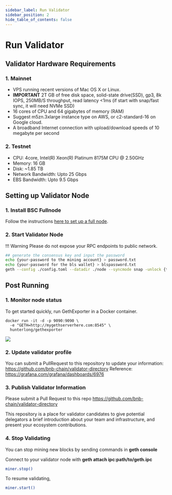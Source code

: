 ```yaml
---
sidebar_label: Run Validator
sidebar_position: 2
hide_table_of_contents: false
---
```

# Run Validator

## Validator Hardware Requirements

### 1. Mainnet
- VPS running recent versions of Mac OS X or Linux.
- **IMPORTANT** 2T GB of free disk space, solid-state drive(SSD), gp3, 8k IOPS, 250MB/S throughput, read latency <1ms (if start with snap/fast sync, it will need NVMe SSD)
- 16 cores of CPU and 64 gigabytes of memory (RAM)
- Suggest m5zn.3xlarge instance type on AWS, or c2-standard-16 on Google cloud.
- A broadband Internet connection with upload/download speeds of 10 megabyte per second

### 2. Testnet
- CPU: 4core, Intel(R) Xeon(R) Platinum 8175M CPU @ 2.50GHz
- Memory: 16 GB
- Disk: ~1.85 TB
- Network Bandwidth: Upto 25 Gbps
- EBS Bandwidth: Upto 9.5 Gbps

## Setting up Validator Node

### 1. Install BSC Fullnode

Follow the instructions [here to set up a full node](fullnode.md).

### 2. Start Validator Node

!!! Warning
	Please do not expose your RPC endpoints to public network.

```bash
## generate the consensus key and input the password
echo {your-password to the mining account} > password.txt
echo {your-password for the bls wallet} > blspassword.txt
geth --config ./config.toml --datadir ./node --syncmode snap -unlock {the address of your mining account} --password password.txt --blspassword blspassword.txt --mine --vote --allow-insecure-unlock --cache 18000
```

## Post Running

### 1. Monitor node status

To get started quickly, run GethExporter in a Docker container.

```
docker run -it -d -p 9090:9090 \
  -e "GETH=http://mygethserverhere.com:8545" \
  hunterlong/gethexporter
```

![](https://grafana.com/api/dashboards/6976/images/4471/image)

### 2. Update validator profile

You can submit a PullRequest to this repository to update your information: <https://github.com/bnb-chain/validator-directory>
Reference: <https://grafana.com/grafana/dashboards/6976>


### 3. Publish Validator Information

Please submit a Pull Request to this repo <https://github.com/bnb-chain/validator-directory>

This repository is a place for validator candidates to give potential delegators a brief introduction about your team and infrastructure, and present your ecosystem contributions.

### 4. Stop Validating

You can stop mining new blocks by sending commands in **geth console**

Connect to your validator node with **geth attach ipc:path/to/geth.ipc**

```bash
miner.stop()
```

To resume validating,
```bash
miner.start()
```

